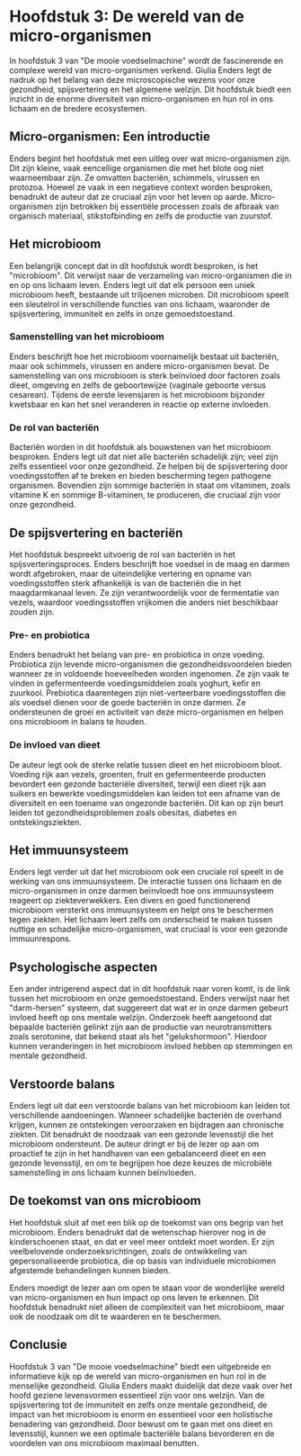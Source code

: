 # Hoofdstuk 3: De wereld van de micro-organismen

In hoofdstuk 3 van "De mooie voedselmachine" wordt de fascinerende en complexe wereld van micro-organismen verkend. Giulia Enders legt de nadruk op het belang van deze microscopische wezens voor onze gezondheid, spijsvertering en het algemene welzijn. Dit hoofdstuk biedt een inzicht in de enorme diversiteit van micro-organismen en hun rol in ons lichaam en de bredere ecosystemen.

## Micro-organismen: Een introductie

Enders begint het hoofdstuk met een uitleg over wat micro-organismen zijn. Dit zijn kleine, vaak eencellige organismen die met het blote oog niet waarneembaar zijn. Ze omvatten bacteriën, schimmels, virussen en protozoa. Hoewel ze vaak in een negatieve context worden besproken, benadrukt de auteur dat ze cruciaal zijn voor het leven op aarde. Micro-organismen zijn betrokken bij essentiële processen zoals de afbraak van organisch materiaal, stikstofbinding en zelfs de productie van zuurstof.

## Het microbioom

Een belangrijk concept dat in dit hoofdstuk wordt besproken, is het "microbioom". Dit verwijst naar de verzameling van micro-organismen die in en op ons lichaam leven. Enders legt uit dat elk persoon een uniek microbioom heeft, bestaande uit triljoenen microben. Dit microbioom speelt een sleutelrol in verschillende functies van ons lichaam, waaronder de spijsvertering, immuniteit en zelfs in onze gemoedstoestand.

### Samenstelling van het microbioom

Enders beschrijft hoe het microbioom voornamelijk bestaat uit bacteriën, maar ook schimmels, virussen en andere micro-organismen bevat. De samenstelling van ons microbioom is sterk beïnvloed door factoren zoals dieet, omgeving en zelfs de geboortewijze (vaginale geboorte versus cesarean). Tijdens de eerste levensjaren is het microbioom bijzonder kwetsbaar en kan het snel veranderen in reactie op externe invloeden.

### De rol van bacteriën

Bacteriën worden in dit hoofdstuk als bouwstenen van het microbioom besproken. Enders legt uit dat niet alle bacteriën schadelijk zijn; veel zijn zelfs essentieel voor onze gezondheid. Ze helpen bij de spijsvertering door voedingsstoffen af te breken en bieden bescherming tegen pathogene organismen. Bovendien zijn sommige bacteriën in staat om vitaminen, zoals vitamine K en sommige B-vitaminen, te produceren, die cruciaal zijn voor onze gezondheid.

## De spijsvertering en bacteriën

Het hoofdstuk bespreekt uitvoerig de rol van bacteriën in het spijsverteringsproces. Enders beschrijft hoe voedsel in de maag en darmen wordt afgebroken, maar de uiteindelijke vertering en opname van voedingsstoffen sterk afhankelijk is van de bacteriën die in het maagdarmkanaal leven. Ze zijn verantwoordelijk voor de fermentatie van vezels, waardoor voedingsstoffen vrijkomen die anders niet beschikbaar zouden zijn.

### Pre- en probiotica

Enders benadrukt het belang van pre- en probiotica in onze voeding. Probiotica zijn levende micro-organismen die gezondheidsvoordelen bieden wanneer ze in voldoende hoeveelheden worden ingenomen. Ze zijn vaak te vinden in gefermenteerde voedingsmiddelen zoals yoghurt, kefir en zuurkool. Prebiotica daarentegen zijn niet-verteerbare voedingsstoffen die als voedsel dienen voor de goede bacteriën in onze darmen. Ze ondersteunen de groei en activiteit van deze micro-organismen en helpen ons microbioom in balans te houden.

### De invloed van dieet

De auteur legt ook de sterke relatie tussen dieet en het microbioom bloot. Voeding rijk aan vezels, groenten, fruit en gefermenteerde producten bevordert een gezonde bacteriële diversiteit, terwijl een dieet rijk aan suikers en bewerkte voedingsmiddelen kan leiden tot een afname van de diversiteit en een toename van ongezonde bacteriën. Dit kan op zijn beurt leiden tot gezondheidsproblemen zoals obesitas, diabetes en ontstekingsziekten.

## Het immuunsysteem

Enders legt verder uit dat het microbioom ook een cruciale rol speelt in de werking van ons immuunsysteem. De interactie tussen ons lichaam en de micro-organismen in onze darmen beïnvloedt hoe ons immuunsysteem reageert op ziekteverwekkers. Een divers en goed functionerend microbioom versterkt ons immuunsysteem en helpt ons te beschermen tegen ziekten. Het lichaam leert zelfs om onderscheid te maken tussen nuttige en schadelijke micro-organismen, wat cruciaal is voor een gezonde immuunrespons.

## Psychologische aspecten

Een ander intrigerend aspect dat in dit hoofdstuk naar voren komt, is de link tussen het microbioom en onze gemoedstoestand. Enders verwijst naar het "darm-hersen" systeem, dat suggereert dat wat er in onze darmen gebeurt invloed heeft op ons mentale welzijn. Onderzoek heeft aangetoond dat bepaalde bacteriën gelinkt zijn aan de productie van neurotransmitters zoals serotonine, dat bekend staat als het "gelukshormoon". Hierdoor kunnen veranderingen in het microbioom invloed hebben op stemmingen en mentale gezondheid.

## Verstoorde balans

Enders legt uit dat een verstoorde balans van het microbioom kan leiden tot verschillende aandoeningen. Wanneer schadelijke bacteriën de overhand krijgen, kunnen ze ontstekingen veroorzaken en bijdragen aan chronische ziekten. Dit benadrukt de noodzaak van een gezonde levensstijl die het microbioom ondersteunt. De auteur dringt er bij de lezer op aan om proactief te zijn in het handhaven van een gebalanceerd dieet en een gezonde levensstijl, en om te begrijpen hoe deze keuzes de microbiële samenstelling in ons lichaam kunnen beïnvloeden.

## De toekomst van ons microbioom

Het hoofdstuk sluit af met een blik op de toekomst van ons begrip van het microbioom. Enders benadrukt dat de wetenschap hierover nog in de kinderschoenen staat, en dat er veel meer ontdekt moet worden. Er zijn veelbelovende onderzoeksrichtingen, zoals de ontwikkeling van gepersonaliseerde probiotica, die op basis van individuele microbiomen afgestemde behandelingen kunnen bieden.

Enders moedigt de lezer aan om open te staan voor de wonderlijke wereld van micro-organismen en hun impact op ons leven te erkennen. Dit hoofdstuk benadrukt niet alleen de complexiteit van het microbioom, maar ook de noodzaak om dit te waarderen en te beschermen.

## Conclusie

Hoofdstuk 3 van "De mooie voedselmachine" biedt een uitgebreide en informatieve kijk op de wereld van micro-organismen en hun rol in de menselijke gezondheid. Giulia Enders maakt duidelijk dat deze vaak over het hoofd geziene levensvormen essentieel zijn voor ons welzijn. Van de spijsvertering tot de immuniteit en zelfs onze mentale gezondheid, de impact van het microbioom is enorm en essentieel voor een holistische benadering van gezondheid. Door bewust om te gaan met ons dieet en levensstijl, kunnen we een optimale bacteriële balans bevorderen en de voordelen van ons microbioom maximaal benutten.